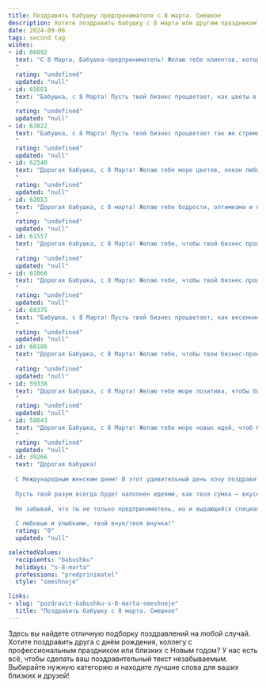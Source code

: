 ```yaml
---
title: Поздравить бабушку предпринимателя с 8 марта. Смешное
description: Хотите поздравить бабушку с 8 марта или другим праздником? Наш ИИ создаст незабываемое поздравление, а вы обязательно выделитесь среди других.  
date: 2024-09-06
tags: second tag
wishes:
- id: 66892
  text: "С 8 Марта, Бабушка-предприниматель! Желаю тебе клиентов, которые платят вовремя, и  конкурентов, которые напрочь забывают про тебя. 😄🎉  Пусть твой бизнес процветает, а ты наслаждаешься заслуженным успехом!
  "
  rating: "undefined"
  updated: "null"
- id: 65601
  text: "Бабушка, с 8 Марта! Пусть твой бизнес процветает, как цветы в весеннем саду, а клиенты несут тебе прибыль, как пчелы нектар! 🐝💰🥂
  "
  rating: "undefined"
  updated: "null"
- id: 63822
  text: "Бабушка, с 8 Марта! Пусть твой бизнес процветает так же стремительно, как внуки растут, и приносит тебе не только прибыль, но и море позитивных эмоций! 😉
  "
  rating: "undefined"
  updated: "null"
- id: 62540
  text: "Дорогая бабушка, с 8 Марта! Желаю тебе море цветов, океан любви и целую гору прибыли! Пусть бизнес процветает, как весенняя зелень, а конкуренты завидуют, как сороки на блестящие бусы!
  "
  rating: "undefined"
  updated: "null"
- id: 62053
  text: "Дорогая бабушка, с 8 марта! Желаю тебе бодрости, оптимизма и новых, выгодных сделок! Пусть твой бизнес процветает, а кошелек всегда будет полон, как твой магазин после очередной удачной распродажи! 😉
  "
  rating: "undefined"
  updated: "null"
- id: 61557
  text: "Дорогая бабушка, с 8 Марта! Желаю тебе, чтобы твой бизнес процветал, как весенние цветы, а прибыль росла быстрее, чем  очередь за «весенними» скидками!  😜
  "
  rating: "undefined"
  updated: "null"
- id: 61066
  text: "Дорогая Бабушка, с 8 Марта! Желаю тебе, чтобы твой бизнес процветал как весенние цветы, а конкуренты  увядали как прошлогодняя трава! Пусть твоя деловая хватка будет острее, чем ножницы для бумаги, а прибыль выше, чем потолок! 🎉
  "
  rating: "undefined"
  updated: "null"
- id: 60375
  text: "Бабушка, с 8 Марта! Пусть твой бизнес процветает, как весенние цветы, а конкуренты завидуют твоей деловой хватке! Желаем тебе море заказов, полные карманы денег и немного времени на заслуженный отдых!
  "
  rating: "undefined"
  updated: "null"
- id: 60186
  text: "Дорогая Бабушка, с 8 Марта! Желаю тебе, чтобы твои бизнес-проекты процветали как весенние цветы, а конкуренты завидовали твоей хватке, как пчелы мёду! 😉
  "
  rating: "undefined"
  updated: "null"
- id: 59338
  text: "Дорогая Бабушка, с 8 Марта! Желаю тебе море позитива, чтобы бизнес процветал, как весенние цветы, и чтобы конкуренты завидовали твоей деловой хватке! 😉
  "
  rating: "undefined"
  updated: "null"
- id: 58843
  text: "Дорогая Бабушка, с 8 Марта! Желаю тебе море новых идей, чтоб бизнес процветал, как сады весной, и чтоб дефицит в твоем деле был только дефицитом времени на сон! 😜
  "
  rating: "undefined"
  updated: "null"
- id: 39266
  text: "Дорогая бабушка!
  
  С Международным женским днем! В этот удивительный день хочу поздравить тебя не только как мою любимую бабушку, но и как настоящую бизнес-леди! Ты умеешь делать деньги так же легко, как другие делают пирожки — и это искусство вызывает уважение!
  
  Пусть твой разум всегда будет наполнен идеями, как твоя сумка — вкусняшками! Желаю, чтобы каждый день приносил тебе новые возможности, а конкуренты были бы настолько заняты, что забывали о твоем великолепии!
  
  Не забывай, что ты не только предприниматель, но и выдающийся специалист по созданию горячих чая и долгих разговоров. Пусть мир бизнеса процветает, как твой красивый сад, а радость в жизни растет, как твои нарциссы каждую весну!
  
  С любовью и улыбками, твой внук/твоя внучка!"
  rating: "0"
  updated: "null"

selectedValues:
  recipients: "babushku"
  holidays: "s-8-marta"
  professions: "predprinimatel"
  style: "smeshnoje"

links:
- slug: "pozdravit-babushku-s-8-marta-smeshnoje"
  title: "Поздравить бабушку с 8 марта. Смешное"
---
```


Здесь вы найдете отличную подборку поздравлений на любой случай. 
Хотите поздравить друга с днём рождения, коллегу с профессиональным праздником или близких с Новым годом? У нас есть всё, чтобы сделать ваш поздравительный текст незабываемым. Выбирайте нужную категорию и находите лучшие слова для ваших близких и друзей!
